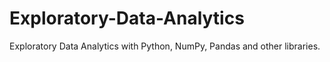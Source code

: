 # Exploratory-Data-Analytics
Exploratory Data Analytics with Python, NumPy, Pandas and other libraries.
